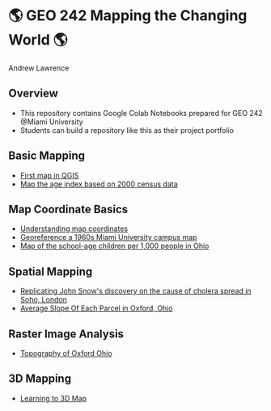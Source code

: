 # :earth_americas: GEO 242 Mapping the Changing World :earth_americas:

Andrew Lawrence

## Overview
- This repository contains Google Colab Notebooks prepared for GEO 242 @Miami University
- Students can build a repository like this as their project portfolio

## Basic Mapping

- [First map in QGIS](https://github.com/Dlawrence58/GEO-242-First-Project/blob/main/Basic-Mapping/age-index-mapping.ipynb)
- [Map the age index based on 2000 census data](https://github.com/Dlawrence58/GEO-242-First-Project/blob/main/Basic-Mapping/age-index-mapping.ipynb)

## Map Coordinate Basics

- [Understanding map coordinates](https://github.com/Dlawrence58/GEO-242-First-Project/blob/main/map-coordinate-basic/understanding-coordinates.ipynb)
- [Georeference a 1960s Miami University campus map](https://github.com/Dlawrence58/GEO-242-First-Project/blob/main/map-coordinate-basic/understanding-coordinates.ipynb)
- [Map of the school-age children per 1,000 people in Ohio](https://colab.research.google.com/drive/13uKLOozTKMMiwCCJ4zNrPhQcLMItSC2K#scrollTo=knQezaT0XILw)

## Spatial Mapping 
- [Replicating John Snow's discovery on the cause of cholera spread in Soho, London](https://github.com/Dlawrence58/GEO-242-First-Project/blob/main/spatial-analysis/Spatial%20analysis%20week_10_assignment_template.ipynb)
- [Average Slope Of Each Parcel in Oxford, Ohio](https://colab.research.google.com/drive/16vo7RFsXvRFC0NtYfMhTnkc5AY0OBUGs#scrollTo=wkJqun7umRRk)

## Raster Image Analysis
- [Topography of Oxford Ohio](https://github.com/Dlawrence58/GEO-242-First-Project/blob/main/Raster%20Image%20Analysis/Topography%20of%20Oxford%2C%20OH.png)

## 3D Mapping
- [Learning to 3D Map](https://github.com/Dlawrence58/GEO-242-First-Project/blob/main/3d%20Mapping/IMG_8648.jpg)
